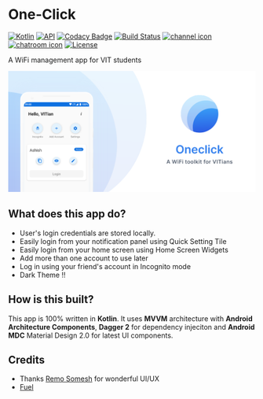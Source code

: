 # One-Click

[![Kotlin](https://img.shields.io/badge/Kotlin-1.3.0-orange.svg)](https://kotlinlang.org/)
[![API](https://img.shields.io/badge/API-21%2B-brightgreen.svg?style=flat)](https://android-arsenal.com/api?level=21)
[![Codacy Badge](https://api.codacy.com/project/badge/Grade/09f83c48ab694c32b858d895339f2323)](https://app.codacy.com/app/yoyaswant/One-Click?utm_source=github.com&utm_medium=referral&utm_content=MINOSai/One-Click&utm_campaign=Badge_Grade_Dashboard)
[![Build Status](https://travis-ci.org/MINOSai/One-Click.svg?branch=master)](https://travis-ci.org/MINOSai/One-Click)
[![channel icon](https://img.shields.io/badge/follow-Telegram-blue.svg)](https://t.me/joinchat/AAAAAE66lc5LE8KxQZSFLg)
[![chatroom icon](https://img.shields.io/badge/chat-Telegram-blue.svg)](https://t.me/joinchat/GRJ3QhK-ZkFPCAiOOjaCkQ)
[![License](https://img.shields.io/badge/License-Apache%202.0-blue.svg)](https://opensource.org/licenses/Apache-2.0)

A WiFi management app for VIT students 



![](./assets/Artboard.png)



## What does this app do?

* User's login credentials are stored locally.
* Easily login from your notification panel using Quick Setting Tile
* Easily login from your home screen using Home Screen Widgets
* Add more than one account to use later
* Log in using your friend's account in Incognito mode
* Dark Theme !!



## How is this built?

This app is 100% written in **Kotlin**. It uses **MVVM** architecture with **Android Architecture Components**, **Dagger 2** for dependency injeciton and **Android MDC** Material Design 2.0 for latest UI components. 



## Credits

- Thanks [Remo Somesh](https://www.uplabs.com/k_s_somesh11) for wonderful UI/UX
- [Fuel](https://github.com/kittinunf/Fuel)
